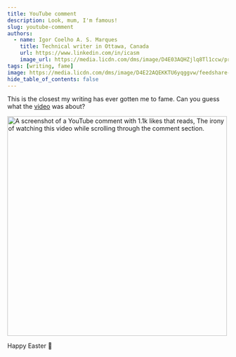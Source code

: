 ```yaml
---
title: YouTube comment
description: Look, mum, I'm famous!
slug: youtube-comment
authors:
  - name: Igor Coelho A. S. Marques
    title: Technical writer in Ottawa, Canada 
    url: https://www.linkedin.com/in/icasm
    image_url: https://media.licdn.com/dms/image/D4E03AQHZjlq8Tl1ccw/profile-displayphoto-shrink_800_800/0/1705677142126?e=1713398400&v=beta&t=_mzrYXwTu2_-a-Tt-0HKC4utBw9RU3UE5tcg-3wN-gA
tags: [writing, fame]
image: https://media.licdn.com/dms/image/D4E22AQEKKTU6yqggvw/feedshare-shrink_800/0/1711763334311?e=1715212800&v=beta&t=yanLU_B1ddjDMaOQZRStt79uwyevmMaKAOrPeH9Zhg4
hide_table_of_contents: false
---
```


This is the closest my writing has ever gotten me to fame. Can you guess what the [video](https://youtu.be/jCJdl6Vs7wg?si=DZ7aKvQkGbKrXrc7) was about?

<img src="https://media.licdn.com/dms/image/D4E22AQEKKTU6yqggvw/feedshare-shrink_800/0/1711763334311?e=1715212800&v=beta&t=yanLU_B1ddjDMaOQZRStt79uwyevmMaKAOrPeH9Zhg4" alt="A screenshot of a YouTube comment with 1.1k likes that reads, The irony of watching this video while scrolling through the comment section." width="500" height ="auto"></img>  


Happy Easter 🐰
